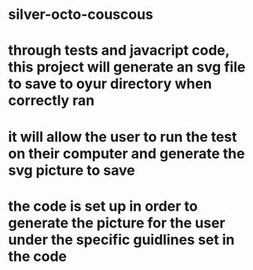 # silver-octo-couscous

# through tests and javacript code, this project will generate an svg file to save to oyur directory when correctly ran

# it will allow the user to run the test on their computer and generate the svg picture to save

# the code is set up in order to generate the picture for the user under the specific guidlines set in the code

